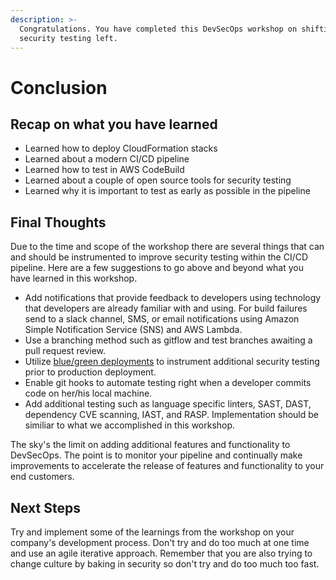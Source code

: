 ```yaml
---
description: >-
  Congratulations. You have completed this DevSecOps workshop on shifting
  security testing left.
---
```


# Conclusion

## Recap on what you have learned

* Learned how to deploy CloudFormation stacks
* Learned about a modern CI/CD pipeline
* Learned how to test in AWS CodeBuild
* Learned about a couple of open source tools for security testing
* Learned why it is important to test as early as possible in the pipeline

## Final Thoughts

Due to the time and scope of the workshop there are several things that can and should be instrumented to improve security testing within the CI/CD pipeline. Here are a few suggestions to go above and beyond what you have learned in this workshop.

* Add notifications that provide feedback to developers using technology that developers are already familiar with and using. For build failures send to a slack channel, SMS, or email notifications using Amazon Simple Notification Service (SNS) and AWS Lambda.
* Use a branching method such as gitflow and test branches awaiting a pull request review.
* Utilize [blue/green deployments](https://snyk.io/learn/blue-green-deployment/) to instrument additional security testing prior to production deployment.
* Enable git hooks to automate testing right when a developer commits code on her/his local machine.
* Add additional testing such as language specific linters, SAST, DAST, dependency CVE scanning, IAST, and RASP. Implementation should be similiar to what we accomplished in this workshop.

The sky's the limit on adding additional features and functionality to DevSecOps. The point is to monitor your pipeline and continually make improvements to accelerate the release of features and functionality to your end customers.

## Next Steps

Try and implement some of the learnings from the workshop on your company's development process. Don't try and do too much at one time and use an agile iterative approach. Remember that you are also trying to change culture by baking in security so don't try and do too much too fast.
